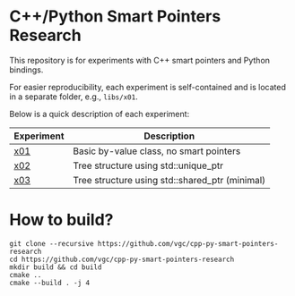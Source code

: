 # C++/Python Smart Pointers Research

This repository is for experiments with C++ smart pointers and Python bindings.

For easier reproducibility, each experiment is self-contained and is located
in a separate folder, e.g., `libs/x01`.

Below is a quick description of each experiment:

Experiment      | Description
--------------- | -----------
[x01](libs/x01) | Basic by-value class, no smart pointers
[x02](libs/x02) | Tree structure using std::unique_ptr
[x03](libs/x03) | Tree structure using std::shared_ptr (minimal)

# How to build?

```
git clone --recursive https://github.com/vgc/cpp-py-smart-pointers-research
cd https://github.com/vgc/cpp-py-smart-pointers-research
mkdir build && cd build
cmake ..
cmake --build . -j 4
```

